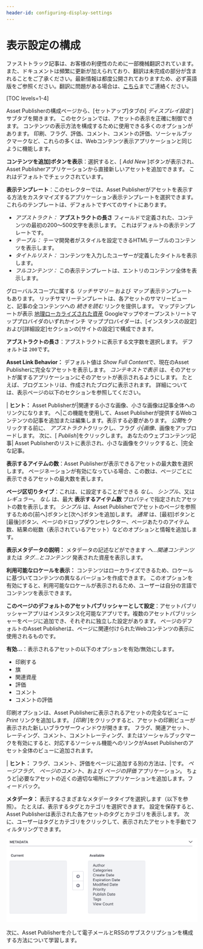 ```yaml
---
header-id: configuring-display-settings
---
```


# 表示設定の構成

<p class="alert alert-info"><span class="wysiwyg-color-blue120">ファストトラック記事は、お客様の利便性のために一部機械翻訳されています。また、ドキュメントは頻繁に更新が加えられており、翻訳は未完成の部分が含まれることをご了承ください。最新情報は都度公開されておりますため、必ず英語版をご参照ください。翻訳に問題がある場合は、<a href="mailto:support-content-jp@liferay.com">こちら</a>までご連絡ください。</span></p>

[TOC levels=1-4]

Asset Publisherの構成ページから、[セットアップ]タブの[ *ディスプレイ設定* ]サブタブを開きます。 このセクションでは、アセットの表示を正確に制御できます。 コンテンツの表示方法を構成するために使用できる多くのオプションがあります。 印刷、フラグ、評価、コメント、コメントの評価、ソーシャルブックマークなど、これらの多くは、Webコンテンツ表示アプリケーションと同じように機能します。

**コンテンツを追加]ボタンを表示**：選択すると、[ *Add New* ]ボタンが表示され、Asset Publisherアプリケーションから直接新しいアセットを追加できます。 これはデフォルトでチェックされています。

**表示テンプレート**：このセレクターでは、Asset Publisherがアセットを表示する方法をカスタマイズするアプリケーション表示テンプレートを選択できます。 これらのテンプレートは、デフォルトですべてのサイトにあります。

  - *アブストラクト：* **アブストラクトの長さ** フィールドで定義された、コンテンツの最初の200〜500文字を表示します。 これはデフォルトの表示テンプレートです。
  - *テーブル：* テーマ開発者がスタイルを設定できるHTMLテーブルのコンテンツを表示します。
  - *タイトルリスト：* コンテンツを入力したユーザーが定義したタイトルを表示します。
  - *フルコンテンツ：* この表示テンプレートは、エントリのコンテンツ全体を表示します。

グローバルスコープに属する *リッチサマリー* および *マップ* 表示テンプレートもあります。 リッチサマリーテンプレートは、各アセットのサマリービューと、記事の全コンテンツへの *続きを読む* リンクを提供します。 マップテンプレートが表示 [地理ローカライズされた資産](/docs/7-1/user/-/knowledge_base/u/geolocating-assets) Googleマップやオープンストリートマッププロバイダのいずれかインチ マッププロバイダーは、[インスタンスの設定]および[詳細設定]セクションの[サイトの設定]で構成できます。

**アブストラクトの長さ**：アブストラクトに表示する文字数を選択します。 デフォルトは `200`です。

**Asset Link Behavior：** デフォルト値は *Show Full Content*で、現在のAsset Publisherに完全なアセットを表示します。 *コンテキストで表示* は、そのアセットが属するアプリケーションにそのアセットが表示されるようにします。 たとえば、ブログエントリは、作成されたブログに表示されます。 詳細については、表示ページの以下のセクションを参照してください。

| **ヒント：** Asset Publisherが|関連する小さな画像、小さな画像は記事全体へのリンクになります。 へ|この機能を使用して、Asset Publisherが提供するWebコンテンツの記事を追加または編集します。表示する必要があります。 *公開*をクリックする前に、 *アブストラクト*クリックし、フラグ *小|画像*、画像をアップロードします。 次に、[ *Publish*]をクリックします。 あなたのウェブコンテンツ記事| Asset Publisherのリストに表示され、小さな画像をクリックすると、|完全な記事。

**表示するアイテムの数**：Asset Publisherが表示できるアセットの最大数を選択します。 ページネーションが有効になっている場合、この数は、ページごとに表示できるアセットの最大数を表します。

**ページ区切りタイプ**：これは、に設定することができる *なし*、 *シンプル*、又は *レギュラー*。 *なし* は、最大 **表示するアイテム数** プロパティで指定されたアセットの数を表示します。 *シンプル* は、Asset Publisherでアセットのページを参照するための[前へ]ボタンと[次へ]ボタンを追加します。 *通常* は、[最初]ボタンと[最後]ボタン、ページのドロップダウンセレクター、ページあたりのアイテム数、結果の総数（表示されているアセット）などのオプションと情報を追加します。

**表示メタデータの説明：** メタデータの記述などができます *へ...関連コンテンツ* または *タグ...とコンテンツ* 発表された資産を表示します。

**利用可能なロケールを表示：** コンテンツはローカライズできるため、ロケールに基づいてコンテンツの異なるバージョンを作成できます。 このオプションを有効にすると、利用可能なロケールが表示されるため、ユーザーは自分の言語でコンテンツを表示できます。

**このページのデフォルトのアセットパブリッシャーとして設定**：アセットパブリッシャーアプリはインスタンス化可能なアプリです。複数のアセットパブリッシャーをページに追加でき、それぞれに独立した設定があります。 ページのデフォルトのAsset Publisherは、ページに関連付けられたWebコンテンツの表示に使用されるものです。

**有効...**：表示されるアセットの以下のオプションを有効/無効にします。

  - 印刷する
  - 旗
  - 関連資産
  - 評価
  - コメント
  - コメントの評価

印刷オプションは、Asset Publisherに表示されるアセットの完全なビューに *Print* リンクを追加します。 *[印刷* ]をクリックすると、アセットの印刷ビューが表示された新しいブラウザーウィンドウが開きます。 フラグ、関連アセット、レーティング、コメント、コメントレーティング、またはソーシャルブックマークを有効にすると、対応するソーシャル機能へのリンクがAsset Publisherのアセット全体のビューに追加されます。

| **ヒント：** フラグ、コメント、評価をページに追加する別の方法は、|です。 *ページフラグ*、 *ページのコメント*、および *ページの評価* アプリケーション。 ちょうど|必要なアセットの近くの適切な場所にアプリケーションを追加します。フィードバック。

**メタデータ：** 表示するさまざまなメタデータタイプを選択します（以下を参照）。 たとえば、表示するタグとカテゴリを選択できます。 設定を保存すると、Asset Publisherは表示された各アセットのタグとカテゴリを表示します。 次に、ユーザーはタグとカテゴリをクリックして、表示されたアセットを手動でフィルタリングできます。

![図1：表示されたアセットに関するさまざまな種類のメタデータを表示するようにAsset Publisherを構成できます。](../../../../images/available-metadata-fields.png)

次に、Asset Publisherを介して電子メールとRSSのサブスクリプションを構成する方法について学習します。
